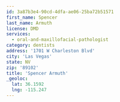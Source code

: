 ```yaml
---
id: 3a87b3e4-90cd-4dfa-ae06-25ba72b51571
first_name: Spencer
last_name: Armuth
license: DMD
services:
  - oral-and-maxillofacial-pathologist
category: dentists
address: '1701 W Charleston Blvd'
city: 'Las Vegas'
state: NV
zip: '89102'
title: 'Spencer Armuth'
_geoloc:
  lat: 36.1592
  lng: -115.247
---
```

